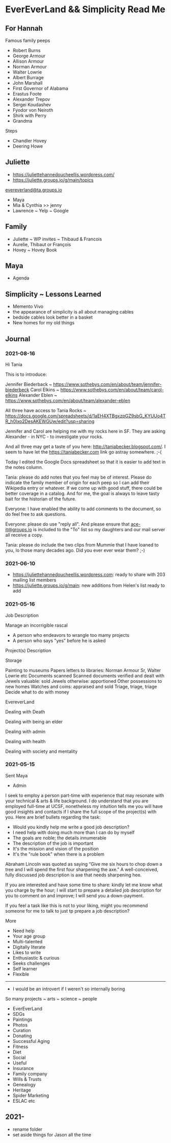 # EverEverLand && Simplicity Read Me


## For Hannah

Famous family peeps
* Robert Burns
* George Armour
* Allison Armour
* Norman Armour
* Walter Lowrie
* Albert Burrage
* John Marshall
* First Governor of Alabama
* Erastus Foote
* Alexander Trepov
* Sergei Koudashev
* Fyodor von Neiroth
* Shirk with Perry
* Grandma


Steps

* Chandler Hovey
* Deering Howe

## Juliette

* https://juliettehannedoucheellis.wordpress.com/
* https://juliette.groups.io/g/main/topics

evereverland@ta.groups.io

* Maya
* Mia & Cynthia >> jenny
* Lawrence ~ Yelp ~ Google

## Family

* Juliette ~ WP invites ~ Thibaud & Francois
* Aurelie, Thibaut or François
* Hovey ~ Hovey Book

## Maya

* Agenda


## Simplicity ~ Lessons Learned

* Memento Vivo
* the appearance of simplicity is all about managing cables
* bedside cables look better in a basket
* New homes for my old things

## Journal

### 2021-08-16

Hi Tania

This is to introduce:

Jennifer Biederback ~ https://www.sothebys.com/en/about/team/jennifer-biederbeck
Carol Elkins ~ https://www.sothebys.com/en/about/team/carol-elkins
Alexander Eblen ~ https://www.sothebys.com/en/about/team/alexander-eblen

All three have access to Tania Rocks ~ https://docs.google.com/spreadsheets/d/1aEH4XTBgxzpGZ9sbG_KYUUo4TR_h0Ixo2DesAKEWGUw/edit?usp=sharing

Jennifer and Carol are helping me with my rocks here in SF. They are asking Alexander - in NYC - to investigate your rocks.

And all three may get a taste of you here: http://taniabecker.blogspot.com/. I seem to have let the https://taniabecker.com link go astray somewhere. ;-(

Today I edited the Google Docs spreadsheet so that it is easier to add text in the notes column.

Tania: please do add notes that you feel may be of interest. Please do indicate the family member of origin for each peep so I can add their Wikipedia entry or whatever. If we come up with good stuff, there could be better coverage in a catalog. And for me, the goal is always to leave tasty bait for the historian of the future.

Everyone: I have enabled the ability to add comments to the document, so do feel free to ask questions.

Everyone: please do use "reply all". And please ensure that ace-it@groups.io is included to the "To" list so my daughters and our mail server all receive a copy.

Tania: please do include the two clips from Mummie that I have loaned to you, lo those many decades ago. Did you ever ever wear them? ;-)





### 2021-06-10

* https://juliettehannedoucheellis.wordpress.com: ready to share with 203 mailing list members
* https://juliette.groups.io/g/main: new additions from Helen's list ready to add


### 2021-05-16

Job Description

Manage an incorrigible rascal

* A person who endeavors to wrangle too mamy projects
* A person who says "yes" before he is asked

Project(s) Description

Storage

Painting to museums
Papers letters to libraries: Norman Armour Sr, Walter Lowrie etc
Documents scanned
Scanned documents verified and dealt with
Jewels valuable: sold
Jewels otherwise: apportioned
Other possessions to new homes
Watches and coins: appraised and sold
Triage, triage, triage
Decide what to do with money

EvereverLand

Dealing with Death

Dealing with being an elder

Dealing with admin

Dealing with health

Dealing with society and mentality


### 2021-05-15

Sent Maya

* Admin

I seek to employ a person part-time with experience that may resonate with your technical & arts & life background. I do understand that you are employed full-time at UCSF, nonetheless my intuition tells me you will have good insights and contacts if I share the full scope of the project(s) with you. Here are brief bullets regarding the task:

* Would you kindly help me write a good job description?
* I need help with doing much more than I can do by myself
* The goals are noble; the details innumerable
* The description of the job is important
* It's the mission and vision of the position
* It's the "rule book" when there is a problem

Abraham Lincoln was quoted as saying “Give me six hours to chop down a tree and I will spend the first four sharpening the axe.” A well-conceived, fully discussed job description is axe that needs sharpening hee.

If you are interested and have some time to share: kindly let me know what you charge by the hour; I will start to prepare a detailed job description for you to comment on and improve; I will send you a down-payment.

If you feel a task like this is not to your liking, might you recommend someone for me to talk to just tp prepare a job description?


More

* Need help
* Your age group
* Multi-talented
* Digitally literate
* Likes to write
* Enthusiastic & curious
* Seeks challenges
* Self learner
* Flexible

***

* I would be an introvert if I weren't so internally boring

So many projects ~ arts ~ science ~ people

* EverEverLand
* SDGs
* Paintings
* Photos
* Curation
* Donating
* Successful Aging
* Fitness
* Diet
* Social
* Useful
* Insurance
* Family company
* Wills & Trusts
* Genealogy
* Heritage
* Spider Marketing
* ESLAC etc

## 2021-

* rename folder
* set aside things for Jason all the time

